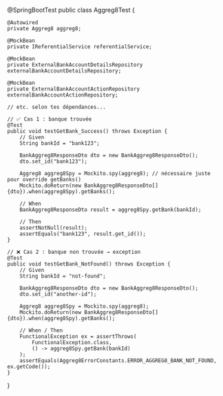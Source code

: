@SpringBootTest
public class Aggreg8Test {

    @Autowired
    private Aggreg8 aggreg8;

    @MockBean
    private IReferentialService referentialService;

    @MockBean
    private ExternalBankAccountDetailsRepository externalBankAccountDetailsRepository;

    @MockBean
    private ExternalBankAccountActionRepository externalBankAccountActionRepository;

    // etc. selon tes dépendances...

    // ✅ Cas 1 : banque trouvée
    @Test
    public void testGetBank_Success() throws Exception {
        // Given
        String bankId = "bank123";

        BankAggreg8ResponseDto dto = new BankAggreg8ResponseDto();
        dto.set_id("bank123");

        Aggreg8 aggreg8Spy = Mockito.spy(aggreg8); // nécessaire juste pour override getBanks()
        Mockito.doReturn(new BankAggreg8ResponseDto[]{dto}).when(aggreg8Spy).getBanks();

        // When
        BankAggreg8ResponseDto result = aggreg8Spy.getBank(bankId);

        // Then
        assertNotNull(result);
        assertEquals("bank123", result.get_id());
    }

    // ❌ Cas 2 : banque non trouvée → exception
    @Test
    public void testGetBank_NotFound() throws Exception {
        // Given
        String bankId = "not-found";

        BankAggreg8ResponseDto dto = new BankAggreg8ResponseDto();
        dto.set_id("another-id");

        Aggreg8 aggreg8Spy = Mockito.spy(aggreg8);
        Mockito.doReturn(new BankAggreg8ResponseDto[]{dto}).when(aggreg8Spy).getBanks();

        // When / Then
        FunctionalException ex = assertThrows(
            FunctionalException.class,
            () -> aggreg8Spy.getBank(bankId)
        );
        assertEquals(Aggreg8ErrorConstants.ERROR_AGGREG8_BANK_NOT_FOUND, ex.getCode());
    }
}
